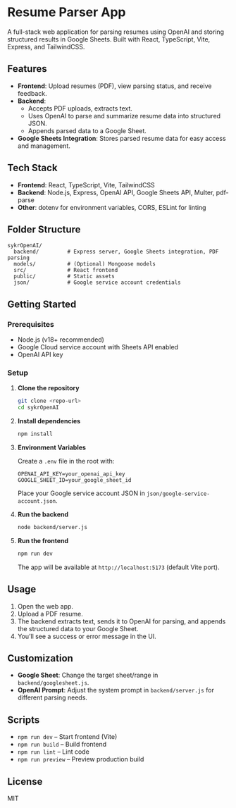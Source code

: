 # Resume Parser App

A full-stack web application for parsing resumes using OpenAI and storing structured results in Google Sheets. Built with React, TypeScript, Vite, Express, and TailwindCSS.

## Features

- **Frontend**: Upload resumes (PDF), view parsing status, and receive feedback.
- **Backend**: 
  - Accepts PDF uploads, extracts text.
  - Uses OpenAI to parse and summarize resume data into structured JSON.
  - Appends parsed data to a Google Sheet.
- **Google Sheets Integration**: Stores parsed resume data for easy access and management.

## Tech Stack

- **Frontend**: React, TypeScript, Vite, TailwindCSS
- **Backend**: Node.js, Express, OpenAI API, Google Sheets API, Multer, pdf-parse
- **Other**: dotenv for environment variables, CORS, ESLint for linting

## Folder Structure

```
sykrOpenAI/
  backend/         # Express server, Google Sheets integration, PDF parsing
  models/          # (Optional) Mongoose models
  src/             # React frontend
  public/          # Static assets
  json/            # Google service account credentials
```

## Getting Started

### Prerequisites

- Node.js (v18+ recommended)
- Google Cloud service account with Sheets API enabled
- OpenAI API key

### Setup

1. **Clone the repository**

   ```bash
   git clone <repo-url>
   cd sykrOpenAI
   ```

2. **Install dependencies**

   ```bash
   npm install
   ```

3. **Environment Variables**

   Create a `.env` file in the root with:

   ```
   OPENAI_API_KEY=your_openai_api_key
   GOOGLE_SHEET_ID=your_google_sheet_id
   ```

   Place your Google service account JSON in `json/google-service-account.json`.

4. **Run the backend**

   ```bash
   node backend/server.js
   ```

5. **Run the frontend**

   ```bash
   npm run dev
   ```

   The app will be available at `http://localhost:5173` (default Vite port).

## Usage

1. Open the web app.
2. Upload a PDF resume.
3. The backend extracts text, sends it to OpenAI for parsing, and appends the structured data to your Google Sheet.
4. You’ll see a success or error message in the UI.

## Customization

- **Google Sheet**: Change the target sheet/range in `backend/googlesheet.js`.
- **OpenAI Prompt**: Adjust the system prompt in `backend/server.js` for different parsing needs.

## Scripts

- `npm run dev` – Start frontend (Vite)
- `npm run build` – Build frontend
- `npm run lint` – Lint code
- `npm run preview` – Preview production build

## License

MIT
